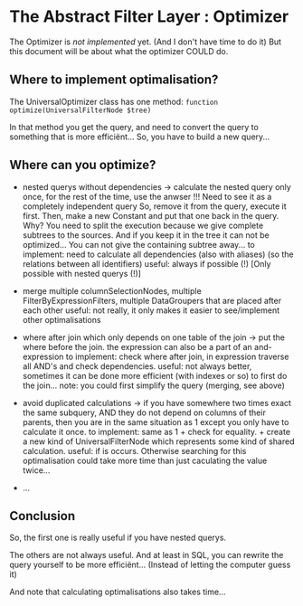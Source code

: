 The Abstract Filter Layer : Optimizer
=====================================

The Optimizer is *not implemented* yet. (And I don't have time to do it)
But this document will be about what the optimizer COULD do.


Where to implement optimalisation?
----------------------------------
The UniversalOptimizer class has one method: ``function optimize(UniversalFilterNode $tree)``

In that method you get the query, and need to convert the query to something that is more efficiënt...
So, you have to build a new query...

Where can you optimize?
----------------------

 * nested querys without dependencies
    -> calculate the nested query only once, for the rest of the time, use the anwser
         !!! Need to see it as a completely independent query
         So, remove it from the query, execute it first. Then, make a new Constant and put that one back in the query.
         Why? You need to split the execution because we give complete subtrees to the sources. 
            And if you keep it in the tree it can not be optimized... You can not give the containing subtree away...
    to implement: need to calculate all dependencies (also with aliases) (so the relations between all identifiers)
    useful: always if possible (!)  [Only possible with nested querys (!)]

 * merge multiple columnSelectionNodes, multiple FilterByExpressionFilters, multiple DataGroupers that are placed after each other
    useful: not really, it only makes it easier to see/implement other optimalisations

 * where after join which only depends on one table of the join
    -> put the where before the join.
          the expression can also be a part of an and-expression
    to implement: check where after join, in expression traverse all AND's and check dependencies.
    useful: not always better, sometimes it can be done more efficient (with indexes or so) to first do the join...
    note: you could first simplify the query (merging, see above)

 * avoid duplicated calculations
    -> if you have somewhere two times exact the same subquery, AND they do not depend on columns of their parents, 
       then you are in the same situation as 1 except you only have to calculate it once.
    to implement: same as 1 + check for equality. + create a new kind of UniversalFilterNode which represents some kind of shared calculation.
    useful: if is occurs. Otherwise searching for this optimalisation could take more time than just caculating the value twice...

 * ...

Conclusion
----------

So, the first one is really useful if you have nested querys.

The others are not always useful. 
And at least in SQL, you can rewrite the query yourself to be more efficiënt... 
(Instead of letting the computer guess it)

And note that calculating optimalisations also takes time...
